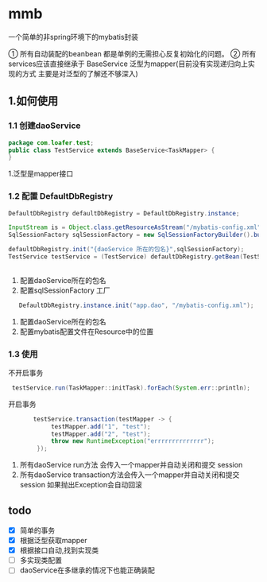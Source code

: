 # mmb
一个简单的非spring环境下的mybatis封装


① 所有自动装配的beanbean 都是单例的无需担心反复初始化的问题。
② 所有services应该直接继承于 BaseService 泛型为mapper(目前没有实现递归向上实现的方式 主要是对泛型的了解还不够深入)

## 1.如何使用

### 1.1 创建daoService

```java
package com.loafer.test;
public class TestService extends BaseService<TaskMapper> {
}

```
1.泛型是mapper接口
### 1.2 配置 DefaultDbRegistry

```java
DefaultDbRegistry defaultDbRegistry = DefaultDbRegistry.instance;

InputStream is = Object.class.getResourceAsStream("/mybatis-config.xml");
SqlSessionFactory sqlSessionFactory = new SqlSessionFactoryBuilder().build(is);

defaultDbRegistry.init("{daoService 所在的包名}",sqlSessionFactory);
TestService testService = (TestService) defaultDbRegistry.getBean(TestService.class);
 
```
1. 配置daoService所在的包名
2. 配置sqlSessionFactory 工厂
```java
   DefaultDbRegistry.instance.init("app.dao", "/mybatis-config.xml");
```
1. 配置daoService所在的包名
2. 配置mybatis配置文件在Resource中的位置
### 1.3 使用
不开启事务
```java
 testService.run(TaskMapper::initTask).forEach(System.err::println);
```
开启事务 
```java
       testService.transaction(testMapper -> {
            testMapper.add("1", "test");
            testMapper.add("2", "test");
            throw new RuntimeException("errrrrrrrrrrrrr");
        });
```
1. 所有daoService run方法 会传入一个mapper并自动关闭和提交 session 
2. 所有daoService transaction方法会传入一个mapper并自动关闭和提交 session 如果抛出Exception会自动回滚
## todo
- [x] 简单的事务
- [x] 根据泛型获取mapper
- [x] 根据接口自动,找到实现类
- [ ] 多实现类配置
- [ ]  daoService在多继承的情况下也能正确装配
